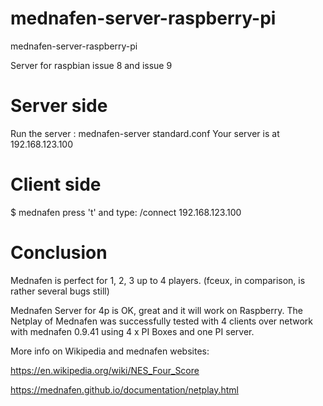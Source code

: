 # mednafen-server-raspberry-pi
mednafen-server-raspberry-pi

Server for raspbian issue 8 and issue 9

# Server side
Run the server : mednafen-server standard.conf
Your server is at 192.168.123.100 


# Client side
$ mednafen
press 't'
and type: 
 /connect 192.168.123.100

# Conclusion
Mednafen is perfect for 1, 2, 3 up to 4 players. 
(fceux, in comparison, is rather several bugs still)

Mednafen Server for 4p is OK, great and it will work on Raspberry. The Netplay of Mednafen was successfully tested with 4 clients over network with mednafen 0.9.41 using 4 x PI Boxes and one PI server.


More info on Wikipedia and mednafen websites: 

https://en.wikipedia.org/wiki/NES_Four_Score

https://mednafen.github.io/documentation/netplay.html

